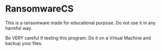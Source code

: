 # RansomwareCS

This is a ransomware made for educational purpose. Do not use it in any harmful way.

Be VERY careful if testing this program. Do it on a Virtual Machine and backup your files.

